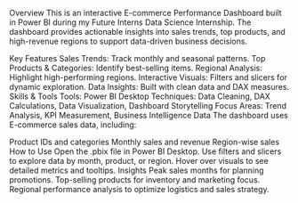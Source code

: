 
Overview
This is an interactive E-commerce Performance Dashboard built in Power BI during my Future Interns Data Science Internship. The dashboard provides actionable insights into sales trends, top products, and high-revenue regions to support data-driven business decisions.

Key Features
Sales Trends: Track monthly and seasonal patterns.
Top Products & Categories: Identify best-selling items.
Regional Analysis: Highlight high-performing regions.
Interactive Visuals: Filters and slicers for dynamic exploration.
Data Insights: Built with clean data and DAX measures.
Skills & Tools
Tools: Power BI Desktop
Techniques: Data Cleaning, DAX Calculations, Data Visualization, Dashboard Storytelling
Focus Areas: Trend Analysis, KPI Measurement, Business Intelligence
Data
The dashboard uses E-commerce sales data, including:

Product IDs and categories
Monthly sales and revenue
Region-wise sales
How to Use
Open the .pbix file in Power BI Desktop.
Use filters and slicers to explore data by month, product, or region.
Hover over visuals to see detailed metrics and tooltips.
Insights
Peak sales months for planning promotions.
Top-selling products for inventory and marketing focus.
Regional performance analysis to optimize logistics and sales strategy.
